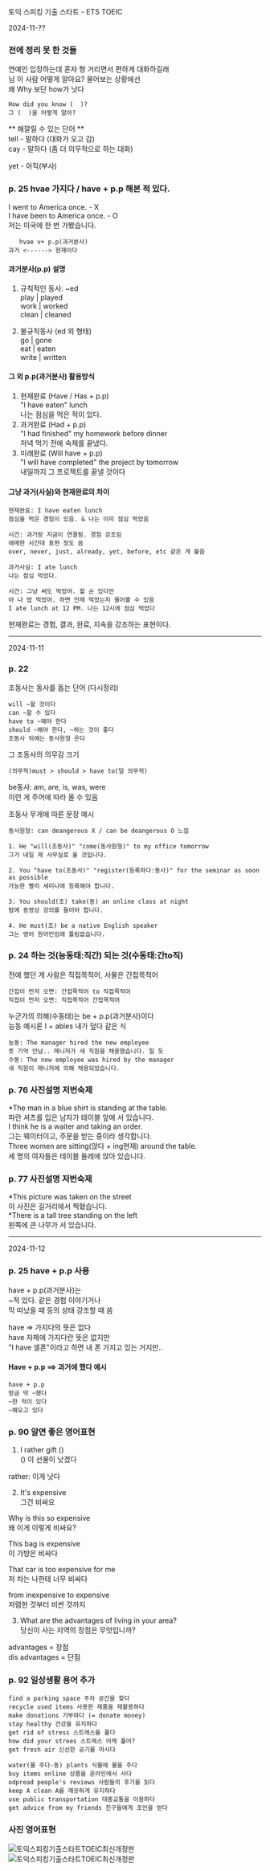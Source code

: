 토익 스피킹 기출 스타트 - ETS TOEIC  

2024-11-??  
  
### 전에 정리 못 한 것들 
연예인 입장하는데 혼자 형 거리면서 편하게 대화하길래  
님 이 사람 어떻게 알아요? 물어보는 상황에선  
왜 Why 보단 how가 낫다  
  
```
How did you know (  )?  
그 (  )을 어떻게 알아?  
```
  
** 해깔릴 수 있는 단어 **  
tell - 말하다 (대화가 오고 감)  
cay - 말하다 (좀 더 의무적으로 하는 대화)  
  
yet - 아직(부사)  
  
### p. 25 hvae 가지다 / have + p.p 해본 적 있다.  
  
I went to America once. - X  
I have been to America once. - O  
저는 미국에 한 번 가봤습니다.  
  
```
   hvae v+ p.p(과거분사)  
과거 <------> 현재이다  
```
  
#### 과거분사(p.p) 설명 
1) 규칙적인 동사: ~ed  
play | played  
work | worked  
clean | cleaned  
  
2) 불규칙동사 (ed 외 형태)  
go | gone  
eat | eaten  
write | written  
  
#### 그 외 p.p(과거분사) 활용방식 
1) 현재완료 (Have / Has + p.p)  
"I have eaten" lunch  
나는 점심을 먹은 적이 있다.  
2) 과거완료 (Had + p.p)  
"I had finished" my homework before dinner  
저녁 먹기 전에 숙제를 끝냈다.  
3) 미래완료 (Will have + p.p)  
"I will have completed" the project by tomorrow  
내일까지 그 프로젝트를 끝낼 것이다  
  
#### 그냥 과거(사실)와 현재완료의 차이 
```
현재완료: I have eaten lunch  
점심을 먹은 경험이 있음. & 나는 이미 점심 먹었음  
  
시간: 과거랑 지금이 연결됨. 경험 강조임  
애매한 시간대 표현 정도 씀  
over, never, just, already, yet, before, etc 같은 게 붙음  
```
```
과거사실: I ate lunch  
나는 점심 먹었다.  
  
시간: 그냥 써도 먹었어. 할 순 있다만   
아 나 밥 먹었어. 하면 언제 먹었는지 물어볼 수 있음  
I ate lunch at 12 PM. 나는 12시에 점심 먹었다  
```
  
현재완료는 경험, 결과, 완료, 지속을 강조하는 표현이다.  
  
***
  
2024-11-11  
  
### p. 22 
조동사는 동사를 돕는 단어 (다시정리)  
```
will ~할 것이다  
can ~할 수 있다  
have to ~해야 한다  
should ~해야 한다, ~하는 것이 좋다  
조동사 뒤에는 동사원형 온다  
```
  
그 조동사의 의무감 크기  
```
(의무적)must > should > have to(덜 의무적)  
```
  
be동사: am, are, is, was, were  
이런 게 주어에 따라 올 수 있음  
  
조동사 무게에 따른 문장 예시  
```
동사원형: can deangerous X / can be deangerous O 느낌  
  
1. He "will(조동사)" "come(동사원형)" to my office tomorrow  
그가 내일 제 사무실로 올 것입니다.  
  
2. You "have to(조동사)" "register(등록하다:동사)" for the seminar as soon as possible  
가능한 빨리 세미나에 등록해야 합니다.  
  
3. You should(조) take(동) an online class at night  
밤에 동영상 강의를 들어야 합니다.  
  
4. He must(조) be a native English speaker  
그는 영어 원어민임에 틀림없습니다.   
```
  
### p. 24 하는 것(능동태:직간) 되는 것(수동태:간to직) 
전에 했던 게 사람은 직접목적어, 사물은 간접목적어  
```
간접이 먼저 오면: 간접목적어 to 직접목적어  
직접이 먼저 오면: 직접목적어 간접목적어  
```
  
누군가의 의해(수동태)는 be + p.p(과거분사)이다  
능동 예시론 I + ables 내가 덮다 같은 식  
  
```
능동: The manager hired the new employee  
뜻 기억 안남.. 매니저가 새 직원을 채용했습니다. 일 듯  
수동: The new employee was hired by the manager  
새 직원이 매니저에 의해 채용되었습니다.  
```
  
  
### p. 76 사진설명 저번숙제 
*The man in a blue shirt is standing at the table.  
파란 셔츠를 입은 남자가 테이블 앞에 서 있습니다.  
I think he is a waiter and taking an order.  
그는 웨이터이고, 주문을 받는 중이라 생각합니다.  
Three women are sitting(앉다 + ing현재) around the table.  
세 명의 여자들은 테이블 둘레에 앉아 있습니다.  
  
### p. 77 사진설명 저번숙제 
*This picture was taken on the street  
이 사진은 길거리에서 찍혔습니다.  
*There is a tall tree standing on the left  
왼쪽에 큰 나무가 서 있습니다.  
  
*** 
  
2024-11-12  
  
### p. 25 have + p.p 사용 
have + p.p(과거분사)는  
~적 있다. 같은 경험 이야기거나  
막 떠났을 때 등의 상태 강조할 때 씀  
  
have => 가지다의 뜻은 없다  
have 자체에 가지다란 뜻은 없지만  
"I have 셀폰"이라고 하면 내 폰 가지고 있는 거지만..  
  
#### Have + p.p ==> 과거에 했다 예시  
```
have + p.p  
방금 막 ~했다  
~한 적이 있다  
~해오고 있다  
```
  
### p. 90 알면 좋은 영어표현 
1) I rather gift ()  
() 이 선물이 낫겠다  
  
rather: 이게 낫다  
  
2) It's expensive  
그건 비싸요  
  
Why is this so expensive  
왜 이게 이렇게 비싸요?  
  
This bag is expensive  
이 가방은 비싸다  
  
That car is too expensive for me  
저 차는 나한테 너무 비싸다  
  
from inexpensive to expensive  
저렴한 것부터 비싼 것까지  
  
3) What are the advantages of living in your area?  
당신이 사는 지역의 장점은 무엇입니까?  
  
advantages = 장점  
dis advantages = 단점  
  
### p. 92 일상생활 용어 추가 
```
find a parking space 주차 공간을 찾다  
recycle used items 사용한 제품을 재활용하다  
make donations 기부하다 (= donate money)  
stay healthy 건강을 유지하다  
get rid of stress 스트레스를 풀다  
how did your strees 스트레스 어캐 풀어?  
get fresh air 신선한 공기를 마시다  

water(물 주다-동) plants 식물에 물을 주다  
buy items online 상품을 온라인에서 사다  
odpread people's reviews 사람들의 후기를 읽다  
keep A clean A를 깨끗하게 유지하다  
use public transportation 대중교통을 이용하다  
get advice from my friends 친구들에게 조언을 얻다  
```
  
### 사진 영어표현 
![토익스피킹기출스타트TOEIC최신개정판](./Image/비전-TOEIC영어스피킹1.jpg)  
![토익스피킹기출스타트TOEIC최신개정판](./Image/비전-TOEIC영어스피킹2.jpg)  
